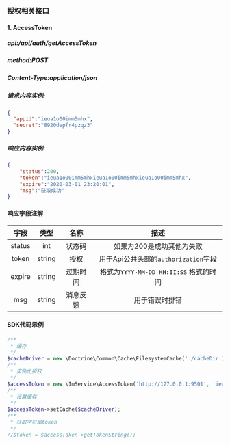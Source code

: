 ### 授权相关接口

#### 1. AccessToken
##### api:/api/auth/getAccessToken
##### method:POST
##### Content-Type:application/json
##### 请求内容实例:
```json
{
  "appid":"ieua1o00imm5mhx",
  "secret":"8920depfr4pzqz3"
}
```

##### 响应内容实例:
```json
{
	"status":200,
	"token":"ieua1o00imm5mhxieua1o00imm5mhxieua1o00imm5mhx",
	"expire":"2020-03-01 23:20:01",
 	"msg":"获取成功"
}
```

#### 响应字段注解
字段|类型|名称|描述
:--:|:--:|:--:|:--:
status|int|状态码|如果为200是成功其他为失败
token|string|授权|用于Api公共头部的`authorization`字段
expire|string|过期时间|格式为`YYYY-MM-DD HH:II:SS` 格式的时间
msg|string|消息反馈|用于错误时排错

#### SDK代码示例
```php
/**
 * 缓存
 */
$cacheDriver = new \Doctrine\Common\Cache\FilesystemCache('./cacheDir');
/**
 * 实例化授权
 */
$accessToken = new \ImService\AccessToken('http://127.0.0.1:9501', 'ieua1o00imm5mhx', '8920depfr4pzqz3');
/**
 * 设置缓存
 */
$accessToken->setCache($cacheDriver);
/**
 * 获取字符串token
 */
//$token = $accessToken->getTokenString();
```